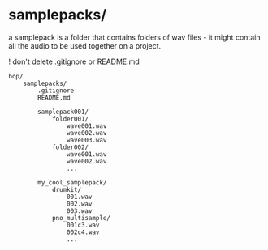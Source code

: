# samplepacks/

a samplepack is a folder that contains folders of wav files - it might contain all the audio to be used together on a project.  

! don't delete .gitignore or README.md


```
bop/
	samplepacks/
		.gitignore
		README.md

		samplepack001/
			folder001/
				wave001.wav
				wave002.wav
				wave003.wav
			folder002/
				wave001.wav
				wave002.wav
				...

		my_cool_samplepack/
			drumkit/
				001.wav
				002.wav
				003.wav
			pno_multisample/
				001c3.wav
				002c4.wav
				...			
```

